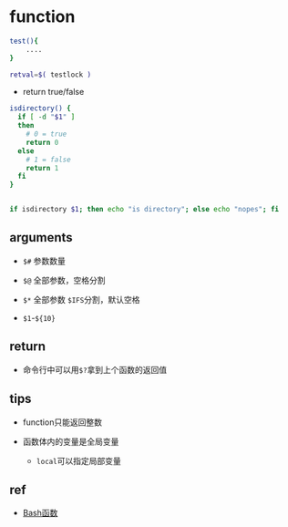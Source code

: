 # function

```sh
test(){
    ....
}

retval=$( testlock )
```


+ return true/false
```sh
isdirectory() {
  if [ -d "$1" ]
  then
    # 0 = true
    return 0 
  else
    # 1 = false
    return 1
  fi
}


if isdirectory $1; then echo "is directory"; else echo "nopes"; fi
```

## arguments

+ `$#` 参数数量

+ `$@` 全部参数，空格分割

+ `$*` 全部参数 `$IFS`分割，默认空格

+ `$1`-`${10}`

## return

+ 命令行中可以用`$?`拿到上个函数的返回值

## tips

+ function只能返回整数

+ 函数体内的变量是全局变量
  + `local`可以指定局部变量

## ref

+ [Bash函数](https://wangdoc.com/bash/function.html)